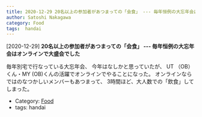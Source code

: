 ```yaml
---
title: 2020-12-29 20名以上の参加者があつまっての「会食」 --- 毎年恒例の大忘年会はオンラインで大盛会でした
author: Satoshi Nakagawa
category: Food
tags:  handai
---
```


[2020-12-29] **20名以上の参加者があつまっての「会食」 --- 毎年恒例の大忘年会はオンラインで大盛会でした** 

 毎年別宅で行なっている大忘年会、
今年はなしかと思っていたが、
UT （OB）くん・MY (OB)くんの活躍でオンラインでやることになった。
オンラインならではのなつかしいメンバーもあつまって、
3時間ほど、大人数での「飲食」してしまった。

- Category: [Food](https://merapano.github.io/categories.html#Food)
- tags:  handai
